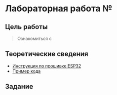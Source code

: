 # Лабораторная работа №

## Цель работы
> Ознакомиться с 

## Теоретические сведения
* [Инструкция по прошивке ESP32](../../docs/firmware.md)
* [Пример кода](../../examples/example_9.md)

## Задание